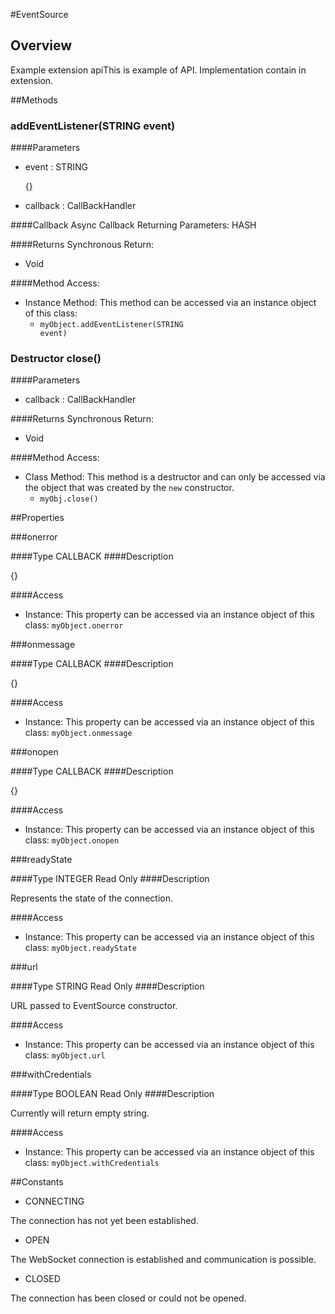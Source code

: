 #EventSource


## Overview
Example extension apiThis is example of API. Implementation contain in extension.


##Methods



### addEventListener(<span class="text-info">STRING</span> event)

####Parameters
<ul><li>event : <span class='text-info'>STRING</span><p>
<p>{}</p>
 </p></li><li>callback : <span class='text-info'>CallBackHandler</span></li></ul>

####Callback
Async Callback Returning Parameters: <span class='text-info'>HASH</span></p><ul></ul>

####Returns
Synchronous Return:

* Void

####Method Access:

* Instance Method: This method can be accessed via an instance object of this class: 
	* <code>myObject.addEventListener(<span class="text-info">STRING</span> event)</code>

### <span class="label label-inverse"> Destructor</span> close()

####Parameters
<ul><li>callback : <span class='text-info'>CallBackHandler</span></li></ul>

####Returns
Synchronous Return:

* Void

####Method Access:

* Class Method: This method is a destructor and can only be accessed via the object that was created by the `new` constructor. 
	* <code>myObj.close()</code>


##Properties



###onerror

####Type
<span class='text-info'>CALLBACK</span> 
####Description

<p>{}</p>

####Access


* Instance: This property can be accessed via an instance object of this class: <code>myObject.onerror</code>

###onmessage

####Type
<span class='text-info'>CALLBACK</span> 
####Description

<p>{}</p>

####Access


* Instance: This property can be accessed via an instance object of this class: <code>myObject.onmessage</code>

###onopen

####Type
<span class='text-info'>CALLBACK</span> 
####Description

<p>{}</p>

####Access


* Instance: This property can be accessed via an instance object of this class: <code>myObject.onopen</code>

###readyState

####Type
<span class='text-info'>INTEGER</span> <span class='label'>Read Only</span>
####Description

<p>Represents the state of the connection.</p>

####Access


* Instance: This property can be accessed via an instance object of this class: <code>myObject.readyState</code>

###url

####Type
<span class='text-info'>STRING</span> <span class='label'>Read Only</span>
####Description

<p>URL passed to EventSource constructor.</p>

####Access


* Instance: This property can be accessed via an instance object of this class: <code>myObject.url</code>

###withCredentials

####Type
<span class='text-info'>BOOLEAN</span> <span class='label'>Read Only</span>
####Description

<p>Currently will return empty string.</p>

####Access


* Instance: This property can be accessed via an instance object of this class: <code>myObject.withCredentials</code>

##Constants


* CONNECTING
<p>The connection has not yet been established.</p>

* OPEN
<p>The WebSocket connection is established and communication is possible.</p>

* CLOSED
<p>The connection has been closed or could not be opened.</p>
